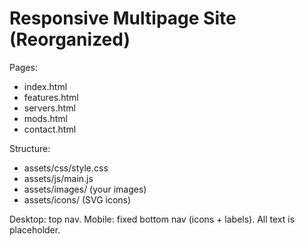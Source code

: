 # Responsive Multipage Site (Reorganized)

Pages:
- index.html
- features.html
- servers.html
- mods.html
- contact.html

Structure:
- assets/css/style.css
- assets/js/main.js
- assets/images/ (your images)
- assets/icons/ (SVG icons)

Desktop: top nav. Mobile: fixed bottom nav (icons + labels).
All text is placeholder.
